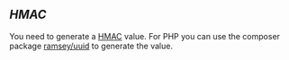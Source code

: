 *HMAC*
----
  You need to generate a [HMAC](https://en.wikipedia.org/wiki/HMAC) value. For PHP you can use the composer package [ramsey/uuid](https://packagist.org/packages/ramsey/uuid) to generate the value.  